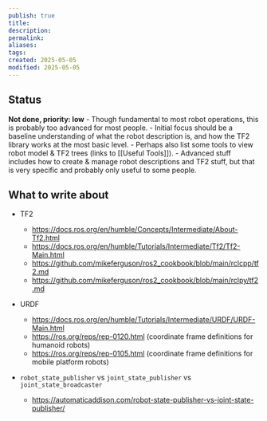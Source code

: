 ```yaml
---
publish: true
title:
description: 
permalink: 
aliases: 
tags: 
created: 2025-05-05
modified: 2025-05-05
---
```


## Status
**Not done, priority: low**
    - Though fundamental to most robot operations, this is probably too advanced for most people.
    - Initial focus should be a baseline understanding of what the robot description is, and how the TF2 library works at the most basic level.
    - Perhaps also list some tools to view robot model & TF2 trees (links to [[Useful Tools]]).
    - Advanced stuff includes how to create & manage robot descriptions and TF2 stuff, but that is very specific and probably only useful to some people.

## What to write about
- TF2
    - <https://docs.ros.org/en/humble/Concepts/Intermediate/About-Tf2.html>
    - <https://docs.ros.org/en/humble/Tutorials/Intermediate/Tf2/Tf2-Main.html>
    - <https://github.com/mikeferguson/ros2_cookbook/blob/main/rclcpp/tf2.md>
    - <https://github.com/mikeferguson/ros2_cookbook/blob/main/rclpy/tf2.md>

- URDF
    - <https://docs.ros.org/en/humble/Tutorials/Intermediate/URDF/URDF-Main.html>
    - <https://ros.org/reps/rep-0120.html> (coordinate frame definitions for humanoid robots)
    - <https://ros.org/reps/rep-0105.html> (coordinate frame definitions for mobile platform robots)

- `robot_state_publisher` vs `joint_state_publisher` vs `joint_state_broadcaster`
    - <https://automaticaddison.com/robot-state-publisher-vs-joint-state-publisher/>
